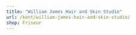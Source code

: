 ```yaml
---
title: "William James Hair and Skin Studio"
url: /kent/william-james-hair-and-skin-studio/
shop: Friseur
---
```

